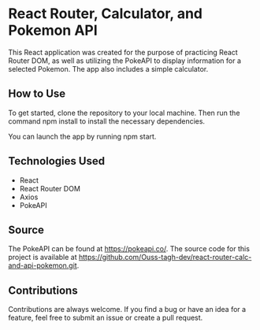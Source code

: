 <h1>React Router, Calculator, and Pokemon API</h1>
<p>This React application was created for the purpose of practicing React Router DOM, as well as utilizing the PokeAPI to display information for a selected Pokemon. The app also includes a simple calculator.</p>
<h2>How to Use</h2>
<p>To get started, clone the repository to your local machine. Then run the command npm install to install the necessary dependencies.</p>
<p>You can launch the app by running npm start.</p>
<h2>Technologies Used</h2>
<ul>
  <li>React</li>
  <li>React Router DOM</li>
  <li>Axios</li>
  <li>PokeAPI</li>
</ul>
<h2>Source</h2>
<p>The PokeAPI can be found at <a href="https://pokeapi.co/">https://pokeapi.co/</a>. The source code for this project is available at <a href="https://github.com/Ouss-tagh-dev/react-router-calc-and-api-pokemon.git">https://github.com/Ouss-tagh-dev/react-router-calc-and-api-pokemon.git</a>.</p>
<h2>Contributions</h2>
<p>Contributions are always welcome. If you find a bug or have an idea for a feature, feel free to submit an issue or create a pull request.</p>
